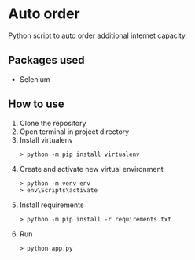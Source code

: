 # Auto order
Python script to auto order additional internet capacity.

## Packages used
* Selenium

## How to use

1. Clone the repository
2. Open terminal in project directory
3. Install virtualenv
   ~~~
   > python -m pip install virtualenv
   ~~~
4. Create and activate new virtual environment
   ~~~
   > python -m venv env
   > env\Scripts\activate
   ~~~
5. Install requirements
   ~~~
   > python -m pip install -r requirements.txt
   ~~~
6. Run
   ~~~
   > python app.py
   ~~~